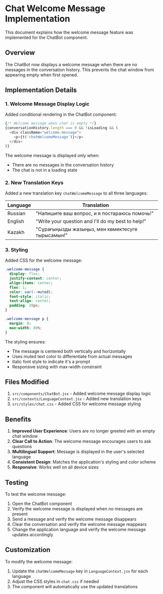 # Chat Welcome Message Implementation

This document explains how the welcome message feature was implemented for the ChatBot component.

## Overview

The ChatBot now displays a welcome message when there are no messages in the conversation history. This prevents the chat window from appearing empty when first opened.

## Implementation Details

### 1. Welcome Message Display Logic

Added conditional rendering in the ChatBot component:

```javascript
{/* Welcome message when chat is empty */}
{conversationHistory.length === 0 && !isLoading && (
  <div className="welcome-message">
    <p>{t('chatWelcomeMessage')}</p>
  </div>
)}
```

The welcome message is displayed only when:
- There are no messages in the conversation history
- The chat is not in a loading state

### 2. New Translation Keys

Added a new translation key `chatWelcomeMessage` to all three languages:

| Language | Translation |
|----------|-------------|
| Russian | "Напишите ваш вопрос, и я постараюсь помочь!" |
| English | "Write your question and I'll do my best to help!" |
| Kazakh | "Сұрағыңызды жазыңыз, мен көмектесуге тырысамын!" |

### 3. Styling

Added CSS for the welcome message:

```css
.welcome-message {
  display: flex;
  justify-content: center;
  align-items: center;
  flex: 1;
  color: var(--muted);
  font-style: italic;
  text-align: center;
  padding: 20px;
}

.welcome-message p {
  margin: 0;
  max-width: 80%;
}
```

The styling ensures:
- The message is centered both vertically and horizontally
- Uses muted text color to differentiate from actual messages
- Italic font style to indicate it's a prompt
- Responsive sizing with max-width constraint

## Files Modified

1. `src/components/ChatBot.jsx` - Added welcome message display logic
2. `src/contexts/LanguageContext.jsx` - Added new translation keys
3. `src/styles/chat.css` - Added CSS for welcome message styling

## Benefits

1. **Improved User Experience**: Users are no longer greeted with an empty chat window
2. **Clear Call to Action**: The welcome message encourages users to ask questions
3. **Multilingual Support**: Message is displayed in the user's selected language
4. **Consistent Design**: Matches the application's styling and color scheme
5. **Responsive**: Works well on all device sizes

## Testing

To test the welcome message:

1. Open the ChatBot component
2. Verify the welcome message is displayed when no messages are present
3. Send a message and verify the welcome message disappears
4. Clear the conversation and verify the welcome message reappears
5. Change the application language and verify the welcome message updates accordingly

## Customization

To modify the welcome message:

1. Update the `chatWelcomeMessage` key in `LanguageContext.jsx` for each language
2. Adjust the CSS styles in `chat.css` if needed
3. The component will automatically use the updated translations